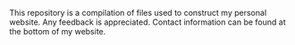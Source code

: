 This repository is a compilation of files used to construct my personal website. Any feedback is appreciated. Contact information can be found at the bottom of my website.